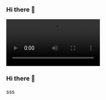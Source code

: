 ### Hi there 👋
<video controls width="250">
   <br>
      <source src="https://raw.githubusercontent.com/aliyarX/aliyarX/main/movie-webm.webm" type="video/webm">
   <br>
</video>

### Hi there 👋

sss












<!--
**aliyarX/aliyarX** is a ✨ _special_ ✨ repository because its `README.md` (this file) appears on your GitHub profile.

Here are some ideas to get you started:

- 🔭 I’m currently working on ...
- 🌱 I’m currently learning ...
- 👯 I’m looking to collaborate on ...
- 🤔 I’m looking for help with ...
- 💬 Ask me about ...
- 📫 How to reach me: ...
- 😄 Pronouns: ...
- ⚡ Fun fact: ...
-->
